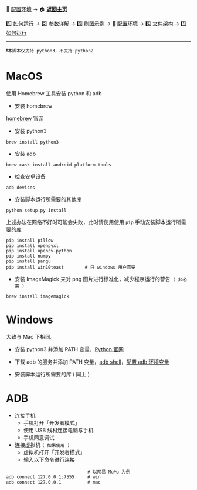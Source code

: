 📙 [配置环境](https://github.com/airbirdx/fgo-auto-run/blob/master/wiki/environment.md) → :house: **[返回主页](https://github.com/airbirdx/fgo-auto-run)**

1️⃣ [如何运行](https://github.com/airbirdx/fgo-auto-run/blob/master/wiki/howtorun.md) → 2️⃣ [参数详解](https://github.com/airbirdx/fgo-auto-run/blob/master/wiki/parameter.md) → 3️⃣ [刷图示例](https://github.com/airbirdx/fgo-auto-run/blob/master/wiki/example.md) → 📙 [配置环境](https://github.com/airbirdx/fgo-auto-run/blob/master/wiki/environment.md) → :five: [文件架构](https://github.com/airbirdx/fgo-auto-run/blob/master/wiki/architecture.md) → 1️⃣ [如何运行](https://github.com/airbirdx/fgo-auto-run/blob/master/wiki/howtorun.md)

---

:exclamation:`本脚本仅支持 python3，不支持 python2`

# MacOS

使用 Homebrew 工具安装 python 和 adb

* 安装 homebrew

[homebrew 官网](https://brew.sh/)

* 安装 python3

```
brew install python3
```

* 安装 adb

```
brew cask install android-platform-tools
```

* 检查安卓设备

```
adb devices
```

* 安装脚本运行所需要的其他库

```
python setup.py install
```
上述办法在网络不好时可能会失败，此时请使用使用 `pip` 手动安装脚本运行所需要的库

```
pip install pillow
pip install openpyxl
pip install opencv-python
pip install numpy
pip install pangu
pip install win10toast        # 只 windows 用户需要
```

* 安装 ImageMagick 来对 png 图片进行标准化，减少程序运行的警告` ( 非必需 )`

```
brew install imagemagick
```

#  Windows

大致与 Mac 下相同。

* 安装 python3 并添加 PATH 变量，[Python 官网](https://www.python.org/)
* 下载 adb 的服务并添加 PATH 变量，[adb shell](http://adbshell.com/downloads)，[配置 adb 环境变量](https://www.cnblogs.com/cnwutianhao/p/6557571.html)

* 安装脚本运行所需要的库 ( 同上 )

# ADB

* 连接手机
  * 手机打开「开发者模式」
  * 使用 USB 线材连接电脑与手机
  * 手机同意调试
* 连接虚拟机 `( 如果使用 )`
  * 虚拟机打开「开发者模式」
  * 输入以下命令进行连接

```
                               # 以网易 MuMu 为例
adb connect 127.0.0.1:7555     # win
adb connect 127.0.0.1          # mac
```
